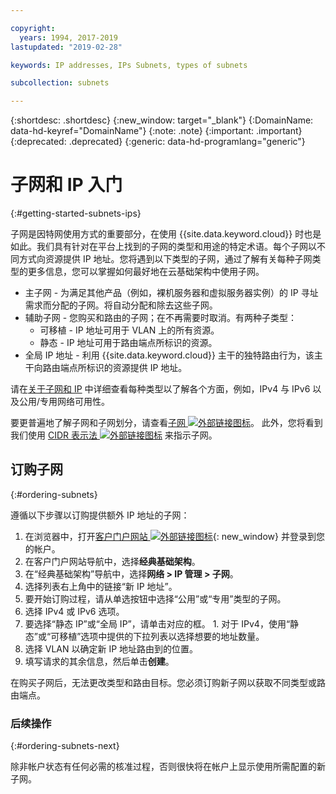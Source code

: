 ```yaml
---

copyright:
  years: 1994, 2017-2019
lastupdated: "2019-02-28"

keywords: IP addresses, IPs Subnets, types of subnets

subcollection: subnets

---
```


{:shortdesc: .shortdesc}
{:new_window: target="_blank"}
{:DomainName: data-hd-keyref="DomainName"}
{:note: .note}
{:important: .important}
{:deprecated: .deprecated}
{:generic: data-hd-programlang="generic"}

# 子网和 IP 入门
{:#getting-started-subnets-ips}

子网是因特网使用方式的重要部分，在使用 {{site.data.keyword.cloud}} 时也是如此。我们具有针对在平台上找到的子网的类型和用途的特定术语。每个子网以不同方式向资源提供 IP 地址。您将遇到以下类型的子网，通过了解有关每种子网类型的更多信息，您可以掌握如何最好地在云基础架构中使用子网。

  * 主子网 - 为满足其他产品（例如，裸机服务器和虚拟服务器实例）的 IP 寻址需求而分配的子网。将自动分配和除去这些子网。
  * 辅助子网 - 您购买和路由的子网；在不再需要时取消。有两种子类型：
    * 可移植 - IP 地址可用于 VLAN 上的所有资源。
    * 静态 - IP 地址可用于路由端点所标识的资源。
  * 全局 IP 地址 - 利用 {{site.data.keyword.cloud}} 主干的独特路由行为，该主干向路由端点所标识的资源提供 IP 地址。

请在[关于子网和 IP](/docs/infrastructure/subnets?topic=subnets-about-subnets-and-ips) 中详细查看每种类型以了解各个方面，例如，IPv4 与 IPv6 以及公用/专用网络可用性。

要更普遍地了解子网和子网划分，请查看[子网 ![外部链接图标](../../icons/launch-glyph.svg "外部链接图标")](https://en.wikipedia.org/wiki/Subnetwork)。
此外，您将看到我们使用 [CIDR 表示法 ![外部链接图标](../../icons/launch-glyph.svg "外部链接图标")](https://en.wikipedia.org/wiki/Classless_Inter-Domain_Routing) 来指示子网。


## 订购子网
{:#ordering-subnets}

遵循以下步骤以订购提供额外 IP 地址的子网：

  1. 在浏览器中，打开[客户门户网站 ![外部链接图标](../../icons/launch-glyph.svg "外部链接图标")](https://{DomainName}/){: new_window} 并登录到您的帐户。
  1. 在客户门户网站导航中，选择**经典基础架构**。 
  1. 在“经典基础架构”导航中，选择**网络 > IP 管理 > 子网**。
  1. 选择列表右上角中的链接“新 IP 地址”。
  1. 要开始订购过程，请从单选按钮中选择“公用”或“专用”类型的子网。
  1. 选择 IPv4 或 IPv6 选项。
  1. 要选择“静态 IP”或“全局 IP”，请单击对应的框。 
    1. 对于 IPv4，使用“静态”或“可移植”选项中提供的下拉列表以选择想要的地址数量。 
  1. 选择 VLAN 以确定新 IP 地址路由到的位置。
  1. 填写请求的其余信息，然后单击**创建**。


在购买子网后，无法更改类型和路由目标。您必须订购新子网以获取不同类型或路由端点。

### 后续操作
{:#ordering-subnets-next}

除非帐户状态有任何必需的核准过程，否则很快将在帐户上显示使用所需配置的新子网。
